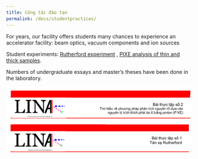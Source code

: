 ```yaml
---
title: Công tác đào tạo
permalink: /docs/studentpractices/
---
```


For years, our facility offers students many chances to experience an accelerator facility:  beam optics, vacuum components and ion sources

Student experiments: <a href="https://maygiatoc.com/vi/assets/exp_rbs_vi.pdf"> Rutherford experiment</a>  , <a href="https://maygiatoc.com/vi/assets/exp_pixe_en.pdf">PIXE analysis of thin and thick samples</a>.

Numbers of undergraduate essays and master’s theses have been done in the laboratory.

![Student practice 1](/Photos/student1.png)
![Student practice 2](/Photos/student2.png)
